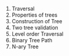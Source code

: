1. Traversal
2. Properties of trees
3. Construction of Tree
4. Two tree validation
5. Level order Traversal
6. Binary Tree Path
7. N-ary Tree
